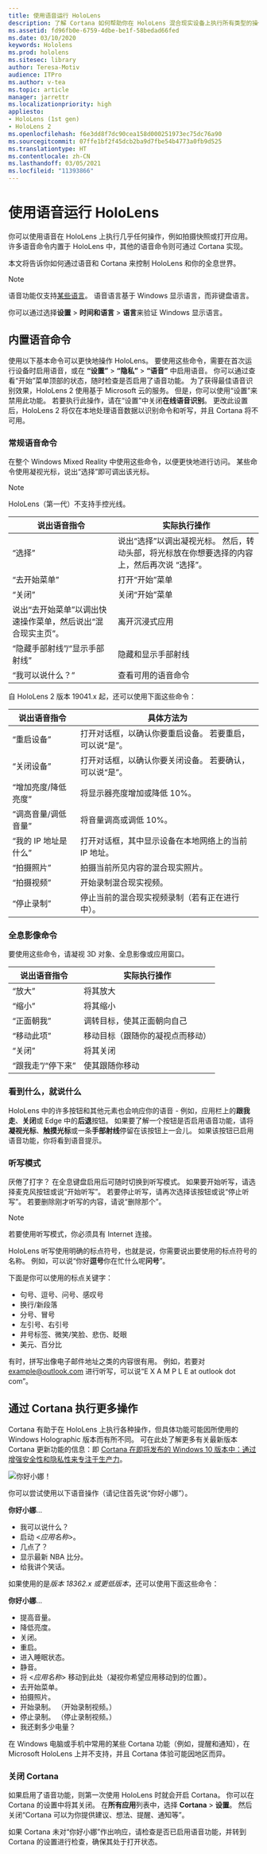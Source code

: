 ```yaml
---
title: 使用语音运行 HoloLens
description: 了解 Cortana 如何帮助你在 HoloLens 混合现实设备上执行所有类型的操作，包括语音命令、听写和全息影像交互。
ms.assetid: fd96fb0e-6759-4dbe-be1f-58bedad66fed
ms.date: 03/10/2020
keywords: Hololens
ms.prod: hololens
ms.sitesec: library
author: Teresa-Motiv
audience: ITPro
ms.author: v-tea
ms.topic: article
manager: jarrettr
ms.localizationpriority: high
appliesto:
- HoloLens (1st gen)
- HoloLens 2
ms.openlocfilehash: f6e3dd8f7dc90cea158d000251973ec75dc76a90
ms.sourcegitcommit: 07ffe1bf2f45dcb2ba9d7fbe54b4773a0fb9d525
ms.translationtype: HT
ms.contentlocale: zh-CN
ms.lasthandoff: 03/05/2021
ms.locfileid: "11393866"
---
```

# <a name="use-your-voice-to-operate-hololens"></a>使用语音运行 HoloLens

你可以使用语音在 HoloLens 上执行几乎任何操作，例如拍摄快照或打开应用。 许多语音命令内置于 HoloLens 中，其他的语音命令则可通过 Cortana 实现。

本文将告诉你如何通过语音和 Cortana 来控制 HoloLens 和你的全息世界。

> [!NOTE]
> 语音功能仅支持[某些语言](hololens2-language-support.md)。 语音语言基于 Windows 显示语言，而非键盘语言。  
>  
> 你可以通过选择**设置** > **时间和语言** > **语言**来验证 Windows 显示语言。

## <a name="built-in-voice-commands"></a>内置语音命令

使用以下基本命令可以更快地操作 HoloLens。 要使用这些命令，需要在首次运行设备时启用语音，或在 **“设置”** > **“隐私”** > **“语音”** 中启用语音。 你可以通过查看“开始”菜单顶部的状态，随时检查是否启用了语音功能。 为了获得最佳语音识别效果，HoloLens 2 使用基于 Microsoft 云的服务。 但是，你可以使用“设置”来禁用此功能。 若要执行此操作，请在“设置”中关闭**在线语音识别**。 更改此设置后，HoloLens 2 将仅在本地处理语音数据以识别命令和听写，并且 Cortana 将不可用。

### <a name="general-speech-commands"></a>常规语音命令

在整个 Windows Mixed Reality 中使用这些命令，以便更快地进行访问。 某些命令使用凝视光标，说出“选择”即可调出该光标。

> [!NOTE]
> HoloLens（第一代）不支持手控光线。

| 说出语音指令 | 实际执行操作 |
| - | - |
| “选择” | 说出“选择”以调出凝视光标。 然后，转动头部，将光标放在你想要选择的内容上，然后再次说 “选择”。 |
| “去开始菜单” |  打开“开始”菜单 |
| “关闭”  | 关闭“开始”菜单 |
| 说出“去开始菜单”以调出快速操作菜单，然后说出“混合现实主页”。  | 离开沉浸式应用 |
| “隐藏手部射线”/“显示手部射线” | 隐藏和显示手部射线 |
| “我可以说什么？”  | 查看可用的语音命令 |

自 HoloLens 2 版本 19041.x 起，还可以使用下面这些命令：

| 说出语音指令 | 具体方法为 |
| - | - |
| “重启设备” | 打开对话框，以确认你要重启设备。 若要重启，可以说“是”。 |
| “关闭设备” | 打开对话框，以确认你要关闭设备。 若要确认，可以说“是”。 |
| “增加亮度/降低亮度” | 将显示器亮度增加或降低 10%。 |
| “调高音量/调低音量” | 将音量调高或调低 10%。 |
| “我的 IP 地址是什么” | 打开对话框，其中显示设备在本地网络上的当前 IP 地址。 |
| “拍摄照片” | 拍摄当前所见内容的混合现实照片。 |
| “拍摄视频” | 开始录制混合现实视频。 | 
| “停止录制” | 停止当前的混合现实视频录制（若有正在进行中）。 |

### <a name="hologram-commands"></a>全息影像命令

要使用这些命令，请凝视 3D 对象、全息影像或应用窗口。

| 说出语音指令 | 实际执行操作 |
| - | - |
| “放大” | 将其放大 |
| “缩小” | 将其缩小 |
| “正面朝我” | 调转目标，使其正面朝向自己 |
| “移动此项” | 移动目标（跟随你的凝视点而移动） |
| “关闭” | 将其关闭 |
| “跟我走”/“停下来” | 使其跟随你移动 |

### <a name="see-it-say-it"></a>看到什么，就说什么

HoloLens 中的许多按钮和其他元素也会响应你的语音 - 例如，应用栏上的**跟我走**、**关闭**或 Edge 中的**后退**按钮。 如果要了解一个按钮是否启用语音功能，请将**凝视光标**、**触摸光标**或一条**手部射线**停留在该按钮上一会儿。 如果该按钮已启用语音功能，你将看到语音提示。

### <a name="dictation-mode"></a>听写模式

厌倦了打字？ 在全息键盘启用后可随时切换到听写模式。 如果要开始听写，请选择麦克风按钮或说“开始听写”。 若要停止听写，请再次选择该按钮或说“停止听写”。 若要删除刚才听写的内容，请说“删除那个”。 

> [!NOTE]
> 若要使用听写模式，你必须具有 Internet 连接。

HoloLens 听写使用明确的标点符号，也就是说，你需要说出要使用的标点符号的名称。 例如，可以说“你好**逗号**你在忙什么呢**问号**”。

下面是你可以使用的标点关键字：

- 句号、逗号、问号、感叹号
- 换行/新段落
- 分号、冒号
- 左引号、右引号
- 井号标签、微笑/笑脸、悲伤、眨眼
- 美元、百分比

有时，拼写出像电子邮件地址之类的内容很有用。 例如，若要对 example@outlook.com 进行听写，可以说“E X A M P L E at outlook dot com”。

## <a name="do-more-with-cortana"></a>通过 Cortana 执行更多操作

Cortana 有助于在 HoloLens 上执行各种操作，但具体功能可能因所使用的 Windows Holographic 版本而有所不同。 可在此处了解更多有关最新版本 Cortana 更新功能的信息：即 [Cortana 在即将发布的 Windows 10 版本中：通过增强安全性和隐私性来专注于生产力](https://blogs.windows.com/windowsexperience/2020/02/28/cortana-in-the-upcoming-windows-10-release-focused-on-your-productivity-with-enhanced-security-and-privacy/)。 

![你好小娜！](images/cortana-on-hololens.png)

你可以尝试使用以下语音操作（请记住首先说“你好小娜”）。

**你好小娜**...

- 我可以说什么？
- 启动 <*应用名称*>。
- 几点了？
- 显示最新 NBA 比分。
- 给我讲个笑话。

如果使用的是*版本 18362.x 或更低版本*，还可以使用下面这些命令：

**你好小娜**...

- 提高音量。
- 降低亮度。
- 关闭。
- 重启。
- 进入睡眠状态。
- 静音。
- 将 <*应用名称*> 移动到此处（凝视你希望应用移动到的位置）。
- 去开始菜单。
- 拍摄照片。
- 开始录制。 （开始录制视频。）
- 停止录制。 （停止录制视频。）
- 我还剩多少电量？

在 Windows 电脑或手机中常用的某些 Cortana 功能（例如，提醒和通知），在 Microsoft HoloLens 上并不支持，并且 Cortana 体验可能因地区而异。

### <a name="turn-cortana-off"></a>关闭 Cortana

如果启用了语音功能，则第一次使用 HoloLens 时就会开启 Cortana。 你可以在 Cortana 的设置中将其关闭。 在**所有应用**列表中，选择 **Cortana** > **设置**。 然后关闭“Cortana 可以为你提供建议、想法、提醒、通知等”。

如果 Cortana 未对“你好小娜”作出响应，请检查是否已启用语音功能，并转到 Cortana 的设置进行检查，确保其处于打开状态。
